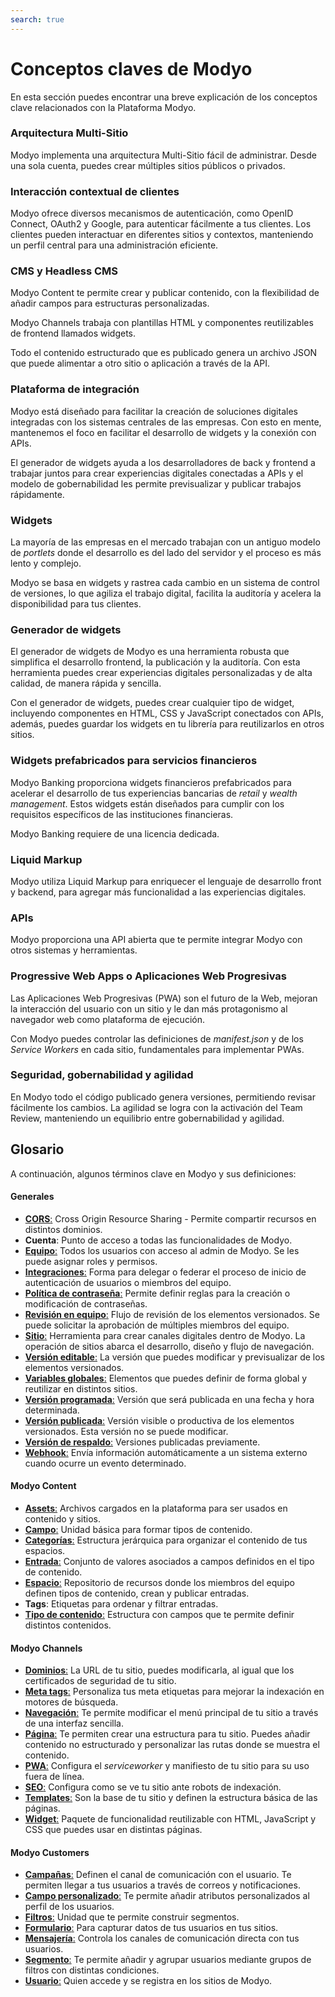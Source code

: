 ```yaml
---
search: true
---
```


# Conceptos claves de Modyo

En esta sección puedes encontrar una breve explicación de los conceptos clave relacionados con la Plataforma Modyo.


### Arquitectura Multi-Sitio

Modyo implementa una arquitectura Multi-Sitio fácil de administrar. Desde una sola cuenta, puedes crear múltiples sitios públicos o privados.

### Interacción contextual de clientes

Modyo ofrece diversos mecanismos de autenticación, como OpenID Connect, OAuth2 y Google, para autenticar fácilmente a tus clientes. Los clientes pueden interactuar en diferentes sitios y contextos, manteniendo un perfil central para una administración eficiente.

### CMS y Headless CMS

Modyo Content te permite crear y publicar contenido, con la flexibilidad de añadir campos para estructuras personalizadas.

Modyo Channels trabaja con plantillas HTML y componentes reutilizables de frontend llamados widgets.

Todo el contenido estructurado que es publicado genera un archivo JSON que puede alimentar a otro sitio o aplicación a través de la API.


### Plataforma de integración

Modyo está diseñado para facilitar la creación de soluciones digitales integradas con los sistemas centrales de las empresas. Con esto en mente, mantenemos el foco en facilitar el desarrollo de widgets y la conexión con APIs.

El generador de widgets ayuda a los desarrolladores de back y frontend a trabajar juntos para crear experiencias digitales conectadas a APIs y el modelo de gobernabilidad les permite previsualizar y publicar trabajos rápidamente.

### Widgets

La mayoría de las empresas en el mercado trabajan con un antiguo modelo de _portlets_ donde el desarrollo es del lado del servidor y el proceso es más lento y complejo.

Modyo se basa en widgets y rastrea cada cambio en un sistema de control de versiones, lo que agiliza el trabajo digital, facilita la auditoría y acelera la disponibilidad para tus clientes.

### Generador de widgets

El generador de widgets de Modyo es una herramienta robusta que simplifica el desarrollo frontend, la publicación y la auditoría. Con esta herramienta puedes crear experiencias digitales personalizadas y de alta calidad, de manera rápida y sencilla.

Con el generador de widgets, puedes crear cualquier tipo de widget, incluyendo componentes en HTML, CSS y JavaScript conectados con APIs, además, puedes guardar los widgets en tu librería para reutilizarlos en otros sitios.

### Widgets prefabricados para servicios financieros

Modyo Banking proporciona widgets financieros prefabricados para acelerar el desarrollo de tus experiencias bancarias de _retail_ y _wealth management_. Estos widgets están diseñados para cumplir con los requisitos específicos de las instituciones financieras.

Modyo Banking requiere de una licencia dedicada.

### Liquid Markup

Modyo utiliza Liquid Markup para enriquecer el lenguaje de desarrollo front y backend, para agregar más funcionalidad a las experiencias digitales.

### APIs

Modyo proporciona una API abierta que te permite integrar Modyo con otros sistemas y herramientas.

### Progressive Web Apps o Aplicaciones Web Progresivas
Las Aplicaciones Web Progresivas (PWA) son el futuro de la Web, mejoran la interacción del usuario con un sitio y le dan más protagonismo al navegador web como plataforma de ejecución.

Con Modyo puedes controlar las definiciones de _manifest.json_ y de los _Service Workers_ en cada sitio, fundamentales para implementar PWAs.

### Seguridad, gobernabilidad y agilidad

En Modyo todo el código publicado genera versiones, permitiendo revisar fácilmente los cambios. La agilidad se logra con la activación del Team Review, manteniendo un equilibrio entre gobernabilidad y agilidad.

## Glosario
A continuación, algunos términos clave en Modyo y sus definiciones:

#### Generales

* [**CORS**:](/es/platform/core/security.html#control-de-acceso-http-cross-origin-resource-sharing-cors) Cross Origin Resource Sharing - Permite compartir recursos en distintos dominios.
* **Cuenta**: Punto de acceso a todas las funcionalidades de Modyo.
* [**Equipo**:](/es/platform/core/roles.html#equipo) Todos los usuarios con acceso al admin de Modyo. Se les puede asignar roles y permisos.
* [**Integraciones**:](/es/platform/core/integrations) Forma para delegar o federar el proceso de inicio de autenticación de usuarios o miembros del equipo.
* [**Política de contraseña**:](/es/platform/core/security.html#politica-de-contrasena) Permite definir reglas para la creación o modificación de contraseñas.
* [**Revisión en equipo**:](/es/platform/core/key-concepts.html#revision-en-equipo) Flujo de revisión de los elementos versionados. Se puede solicitar la aprobación de múltiples miembros del equipo.
* [**Sitio**:](/es/platform/channels/sites.html) Herramienta para crear canales digitales dentro de Modyo. La operación de sitios abarca el desarrollo, diseño y flujo de navegación.
* [**Versión editable**:](/es/platform/core/key-concepts.html#editable) La versión que puedes modificar y previsualizar de los elementos versionados.
* [**Variables globales**:](/es/platform/core/key-concepts.html#variables-globales) Elementos que puedes definir de forma global y reutilizar en distintos sitios.
* [**Versión programada**:](/es/platform/core/key-concepts.html#programado) Versión que será publicada en una fecha y hora determinada.
* [**Versión publicada**:](/es/platform/core/key-concepts.html#publicado) Versión visible o productiva de los elementos versionados. Esta versión no se puede modificar.
* [**Versión de respaldo**:](/es/platform/core/key-concepts.html#respaldos) Versiones publicadas previamente.
* [**Webhook**:](/es/platform/core/webhooks.html) Envía información automáticamente a un sistema externo cuando ocurre un evento determinado.


#### Modyo Content

* [**Assets**:](/es/platform/content/asset-manager.html#acerca-de-la-interfaz) Archivos cargados en la plataforma para ser usados en contenido y sitios.
* [**Campo**:](/es/platform/content/types.html#campos) Unidad básica para formar tipos de contenido.
* [**Categorías**:](/es/platform/content/entries.html#categorias) Estructura jerárquica para organizar el contenido de tus espacios.
* [**Entrada**:](/es/platform/content/entries.html) Conjunto de valores asociados a campos definidos en el tipo de contenido.
* [**Espacio**:](/es/platform/content/spaces.html) Repositorio de recursos donde los miembros del equipo definen tipos de contenido, crean y publicar entradas.
* **Tags**: Etiquetas para ordenar y filtrar entradas.
* [**Tipo de contenido**:](/es/platform/content/types.html)  Estructura con campos que te permite definir distintos contenidos.


#### Modyo Channels

* [**Dominios**:](/es/platform/channels/sites.html#dominios) La URL de tu sitio, puedes modificarla, al igual que los certificados de seguridad de tu sitio.
* [**Meta tags**:](/es/platform/channels/pages.html#meta-tags) Personaliza tus meta etiquetas para mejorar la indexación en motores de búsqueda.
* [**Navegación**:](/es/platform/channels/navigation.html) Te permite modificar el menú principal de tu sitio a través de una interfaz sencilla.
* [**Página**:](/es/platform/channels/pages.html) Te permiten crear una estructura para tu sitio. Puedes añadir contenido no estructurado y personalizar las rutas donde se muestra el contenido.
* [**PWA**:](/es/platform/channels/sites.html#pwa) Configura el _serviceworker_ y manifiesto de tu sitio para su uso fuera de línea.
* [**SEO**:](/es/platform/channels/sites.html#seo) Configura como se ve tu sitio ante robots de indexación.
* [**Templates**:](/es/platform/channels/templates.html) Son la base de tu sitio y definen la estructura básica de las páginas.
* [**Widget**:](/es/platform/channels/widgets.html) Paquete de funcionalidad reutilizable con HTML, JavaScript y CSS que puedes usar en distintas páginas.

#### Modyo Customers

* [**Campañas**:](/es/platform/customers/messaging.html#campanas) Definen el canal de comunicación con el usuario. Te permiten llegar a tus usuarios a través de correos y notificaciones.
* [**Campo personalizado**:](/es/platform/customers/settings.html#custom-fields) Te permite añadir atributos personalizados al perfil de los usuarios.
* [**Filtros**:](/es/platform/customers/segments.html#filtros) Unidad que te permite construir segmentos.
* [**Formulario**:](/es/platform/customers/forms.html) Para capturar datos de tus usuarios en tus sitios.
* [**Mensajería**:](/es/platform/customers/messaging.html) Controla los canales de comunicación directa con tus usuarios.
* [**Segmento**:](/es/platform/customers/segments.html) Te permite añadir y agrupar usuarios mediante grupos de filtros con distintas condiciones.
* [**Usuario**:](/es/platform/customers/users.html) Quien accede y se registra en los sitios de Modyo.
